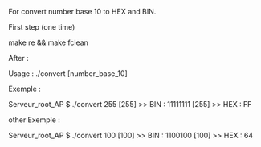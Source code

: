 For convert number base 10 to HEX and BIN.

First step (one time)

make re && make fclean

After : 

Usage : ./convert [number_base_10]

Exemple :

Serveur_root_AP $ ./convert 255
[255] >> BIN : 11111111
[255] >> HEX : FF

other Exemple : 

Serveur_root_AP $ ./convert 100
[100] >> BIN : 1100100
[100] >> HEX : 64
